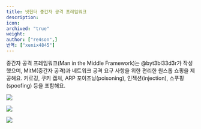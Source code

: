 ```yaml
---
title: 넷헌터 중간자 공격 프레임워크
description:
icon:
archived: "true"
weight:
author: ["re4son",]
번역: ["xenix4845"]
---
```


중간자 공격 프레임워크(Man in the Middle Framework)는 @byt3bl33d3r가 작성했으며, MitM(중간자 공격)과 네트워크 공격 요구 사항을 위한 편리한 원스톱 쇼핑을 제공해요. 키로깅, 쿠키 캡처, ARP 포이즈닝(poisoning), 인젝션(injection), 스푸핑(spoofing) 등을 포함해요.

![](nethunter-mitm-01.png)

![](nethunter-mitm-02.png)

![](nethunter-mitm-03.png)
